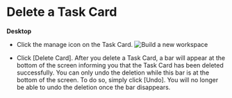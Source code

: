 # Delete a Task Card



**Desktop** 

* Click the manage icon on the Task Card. ![Build a new workspace](https://files.swit.io/help_image/FB_MT8_Delete.png) 


* Click [Delete Card].
  After you delete a Task Card, a bar will appear at the bottom of the screen informing you that the Task Card has been deleted successfully. You can only undo the deletion while this bar is at the bottom of the screen. To do so, simply click [Undo]. You will no longer be able to undo the deletion once the bar disappears.

 